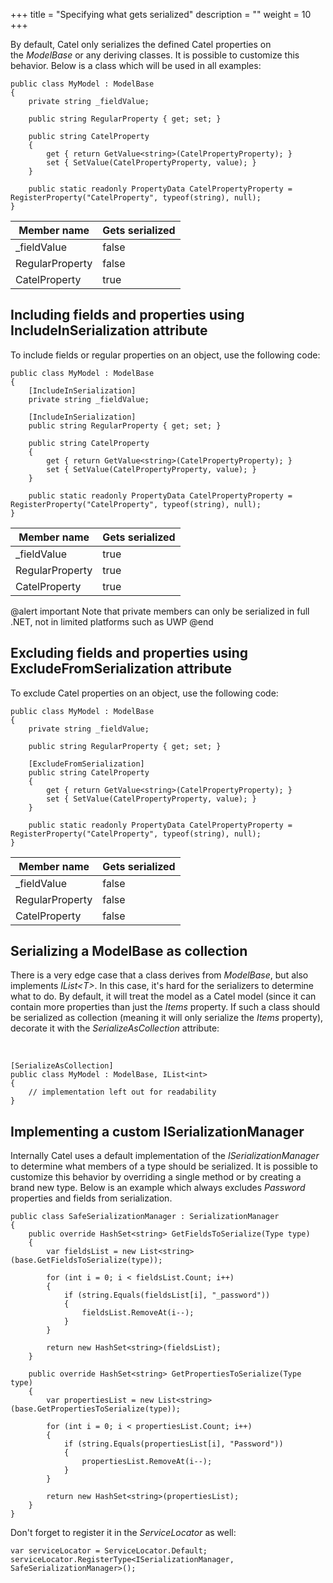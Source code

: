+++
title = "Specifying what gets serialized" 
description = ""
weight = 10
+++

By default, Catel only serializes the defined Catel properties on the *ModelBase* or any deriving classes. It is possible to customize this behavior. Below is a class which will be used in all examples:

```
public class MyModel : ModelBase
{
    private string _fieldValue;
    
    public string RegularProperty { get; set; }
        
    public string CatelProperty
    {
        get { return GetValue<string>(CatelPropertyProperty); }
        set { SetValue(CatelPropertyProperty, value); }
    }

    public static readonly PropertyData CatelPropertyProperty = RegisterProperty("CatelProperty", typeof(string), null);
}
```

Member name|Gets serialized
-|-
_fieldValue|false
RegularProperty|false
CatelProperty|true

## Including fields and properties using IncludeInSerialization attribute

To include fields or regular properties on an object, use the following code:

```
public class MyModel : ModelBase
{
    [IncludeInSerialization]
    private string _fieldValue;
    
    [IncludeInSerialization]
    public string RegularProperty { get; set; }
        
    public string CatelProperty
    {
        get { return GetValue<string>(CatelPropertyProperty); }
        set { SetValue(CatelPropertyProperty, value); }
    }

    public static readonly PropertyData CatelPropertyProperty = RegisterProperty("CatelProperty", typeof(string), null);
}
```

Member name|Gets serialized
-|-
_fieldValue|true
RegularProperty|true
CatelProperty|true

@alert important
Note that private members can only be serialized in full .NET, not in limited platforms such as UWP
@end

## Excluding fields and properties using ExcludeFromSerialization attribute

To exclude Catel properties on an object, use the following code:

```
public class MyModel : ModelBase
{
    private string _fieldValue;
    
    public string RegularProperty { get; set; }
 
    [ExcludeFromSerialization]
    public string CatelProperty
    {
        get { return GetValue<string>(CatelPropertyProperty); }
        set { SetValue(CatelPropertyProperty, value); }
    }

    public static readonly PropertyData CatelPropertyProperty = RegisterProperty("CatelProperty", typeof(string), null);
}
```

Member name|Gets serialized
-|-
_fieldValue|false
RegularProperty|false
CatelProperty|false

## Serializing a ModelBase as collection

There is a very edge case that a class derives from *ModelBase*, but also implements *IList\<T\>*. In this case, it's hard for the serializers to determine what to do. By default, it will treat the model as a Catel model (since it can contain more properties than just the *Items* property. If such a class should be serialized as collection (meaning it will only serialize the *Items* property), decorate it with the *SerializeAsCollection* attribute:

 

```
[SerializeAsCollection]
public class MyModel : ModelBase, IList<int>
{
    // implementation left out for readability
}
```

## Implementing a custom ISerializationManager

Internally Catel uses a default implementation of the *ISerializationManager* to determine what members of a type should be serialized. It is possible to customize this behavior by overriding a single method or by creating a brand new type. Below is an example which always excludes *Password* properties and fields from serialization.

```
public class SafeSerializationManager : SerializationManager
{
    public override HashSet<string> GetFieldsToSerialize(Type type)
    {
        var fieldsList = new List<string>(base.GetFieldsToSerialize(type));
        
        for (int i = 0; i < fieldsList.Count; i++)
        {
            if (string.Equals(fieldsList[i], "_password"))
            {
                fieldsList.RemoveAt(i--);
            }
        }
        
        return new HashSet<string>(fieldsList);
    }
    
    public override HashSet<string> GetPropertiesToSerialize(Type type)
    {
        var propertiesList = new List<string>(base.GetPropertiesToSerialize(type));
        
        for (int i = 0; i < propertiesList.Count; i++)
        {
            if (string.Equals(propertiesList[i], "Password"))
            {
                propertiesList.RemoveAt(i--);
            }
        }
        
        return new HashSet<string>(propertiesList);
    }   
}
```

Don't forget to register it in the *ServiceLocator* as well:

```
var serviceLocator = ServiceLocator.Default;
serviceLocator.RegisterType<ISerializationManager, SafeSerializationManager>();
```
